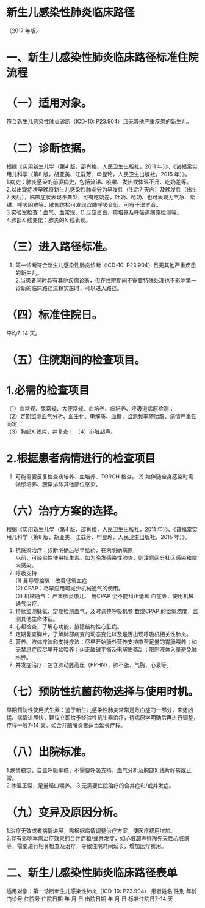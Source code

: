 # 新生儿感染性肺炎临床路径  
（2017 年版）  
# 一、新生儿感染性肺炎临床路径标准住院流程  
# （一）适用对象。  
符合新生儿感染性肺炎诊断（ICD-10: P23.904）且无其他严重疾患的新生儿。  
# （二）诊断依据。  
根据《实用新生儿学（第4 版，邵肖梅，人民卫生出版社，2011 年）》、《诸福棠实用儿科学（第8 版，胡亚美、江载芳、申昆玲，人民卫生出版社，2015 年）》。  
1.病史：肺炎感染的前驱病史，包括流涕、咳嗽、发热或体温不升、吃奶差等。  
2.以出现症状早晚将新生儿感染性肺炎分为早发性（生后7 天内）及晚发性（出生7 天后），临床症状表现不典型，可有吃奶差，吐奶、呛奶、也可表现为气急、紫绀、呼吸困难等。肺部体检可发现双肺呼吸音低、可有干湿罗音。  
3.实验室检查：血气、血常规、C 反应蛋白、痰培养及呼吸道病原检测等。  
4.肺部X 线变化：肺炎的X 线表现。  
# （三）进入路径标准。  
1. 第一诊断符合新生儿感染性肺炎诊断（ICD-10: P23.904）且无其他严重疾患的新生儿。  
2.当患者同时具有其他疾病诊断，但在住院期间不需要特殊处理也不影响第一诊断的临床路径流程实施时，可以进入路径。  
# （四）标准住院日。  
平均7-14 天。  
# （五）住院期间的检查项目。  
# 1.必需的检查项目  
（1）血常规、尿常规、大便常规、血培养、痰培养、呼吸道病原检测；  
（2）定期监测血气分析、血生化、电解质、血糖，监测频率随胎龄、病情严重性而定；  
（3）胸部X 线片，并复查； （4）心脏超声。  
# 2.根据患者病情进行的检查项目  
1) 可能需要反复检查痰培养、血培养、TORCH 检查。 2) 如伴随全身感染时需做尿培养、腰穿排除其他部位感染。  
# （六）治疗方案的选择。  
根据《实用新生儿学（第4 版，邵肖梅，人民卫生出版社，2011 年）》、《诸福棠实用儿科学（第8 版，胡亚美、江载芳、申昆玲，人民卫生出版社，2015 年）》。  
1. 抗感染治疗：诊断明确后尽早给药，在未明确病原  
以前，可经验性使用抗生素。如为晚发感染性肺炎，则注意区分社区感染和院内感染。  
2. 呼吸支持  
(1) 鼻导管給氧：改善低氧血症  
(2) CPAP：尽早应用可减少机械通气的使用。  
(3)   机械通气： 严重肺炎患儿、 用CPAP 仍不能纠正低氧 血症等，使用机械通气治疗。  
3.   持续监测脉氧、定期检测血气，及时调整呼吸机参 数或CPAP 的给氧浓度，监测其他生命体征。  
4. 心超检查，了解心功能，排除结构性心脏病。  
5. 定期复查胸片，了解肺部病变的动态变化以及是否出现呼吸机相关性肺炎。  
6. 营养、液体疗法和支持疗法：尽早开始肠外营养支持直至足量的胃肠喂养；如无禁忌症应尽早开始喂养；纠正酸碱平衡及电解质紊乱；限制液体入量避免肺水肿。  
7. 并发症治疗：包含肺动脉高压（PPHN）、肺不张、气胸、心衰等。  
# （七）预防性抗菌药物选择与使用时机。  
早期预防性使用抗生素：鉴于新生儿感染性肺炎常常是败血症的一部分，来势凶猛、病情进展快，建议立即给予经验性抗生素治疗，待病原学明确后再进行调整，疗程一般7-14 天。如合并脑膜炎者适当延长疗程。  
# （八）出院标准。  
1.病情稳定，自主呼吸平稳，不需要呼吸支持，血气分析及胸部X 线片好转或正常。  
2.体温正常，足量经口喂养。 3.无需要住院治疗的合并症和/或并发症。  
# （九）变异及原因分析。  
1.治疗无效或者病情进展，需根据病情调整治疗方案，使医疗费用增加。  
2.伴有影响本病治疗效果的合并症和/或并发症，如心脏超声排除先天性心脏病等，需要进行相关检查及治疗，导致住院时间延长，增加医疗费用。  
# 二、新生儿感染性肺炎临床路径表单  
适用对象：第一诊断新生儿感染性肺炎（ICD-10: P23.904） 患者姓名             性别    年龄        门诊号         住院号           住院日期       年  月  日   出院日期      年  月   日  标准住院日7-14 天  
